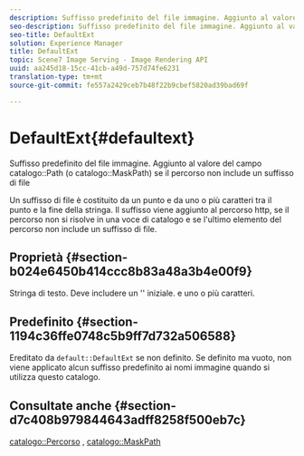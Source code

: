 ```yaml
---
description: Suffisso predefinito del file immagine. Aggiunto al valore del campo Percorso catalogo (o MaskPath catalogo) se il percorso non include un suffisso di file
seo-description: Suffisso predefinito del file immagine. Aggiunto al valore del campo Percorso catalogo (o MaskPath catalogo) se il percorso non include un suffisso di file
seo-title: DefaultExt
solution: Experience Manager
title: DefaultExt
topic: Scene7 Image Serving - Image Rendering API
uuid: aa245d18-15cc-41cb-a49d-757d74fe6231
translation-type: tm+mt
source-git-commit: fe557a2429ceb7b48f22b9cbef5820ad39bad69f

---
```



# DefaultExt{#defaultext}

Suffisso predefinito del file immagine. Aggiunto al valore del campo catalogo::Path (o catalogo::MaskPath) se il percorso non include un suffisso di file

Un suffisso di file è costituito da un punto e da uno o più caratteri tra il punto e la fine della stringa. Il suffisso viene aggiunto al percorso http, se il percorso non si risolve in una voce di catalogo e se l&#39;ultimo elemento del percorso non include un suffisso di file.

## Proprietà {#section-b024e6450b414ccc8b83a48a3b4e00f9}

Stringa di testo. Deve includere un &#39;&#39; iniziale. e uno o più caratteri.

## Predefinito {#section-1194c36ffe0748c5b9ff7d732a506588}

Ereditato da `default::DefaultExt` se non definito. Se definito ma vuoto, non viene applicato alcun suffisso predefinito ai nomi immagine quando si utilizza questo catalogo.

## Consultate anche {#section-d7c408b979844643adff8258f500eb7c}

[catalogo::Percorso](/help/aem-is-ir-api/is-api/image-catalog/image-serving-api-ref/c-image-catalog-reference/c-image-svg-data-reference/c-image-data-reference/r-path-cat.md) , [catalogo::MaskPath](/help/aem-is-ir-api/is-api/image-catalog/image-serving-api-ref/c-image-catalog-reference/c-image-svg-data-reference/c-image-data-reference/r-maskpath-cat.md)
